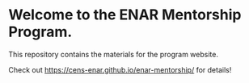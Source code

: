 # Welcome to the ENAR Mentorship Program.

This repository contains the materials for the program website.

Check out <https://cens-enar.github.io/enar-mentorship/> for details!
